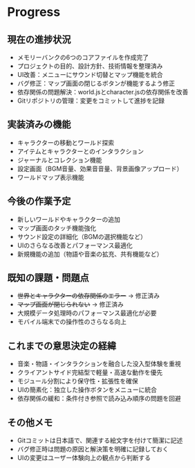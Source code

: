 # Progress

## 現在の進捗状況
- メモリーバンクの6つのコアファイルを作成完了
- プロジェクトの目的、設計方針、技術情報を整理済み
- UI改善：メニューにサウンド切替とマップ機能を統合
- バグ修正：マップ画面の閉じるボタンが機能するよう修正
- 依存関係の問題解決：world.jsとcharacter.jsの依存関係を改善
- Gitリポジトリの管理：変更をコミットして進捗を記録

## 実装済みの機能
- キャラクターの移動とワールド探索
- アイテムとキャラクターとのインタラクション
- ジャーナルとコレクション機能
- 設定画面（BGM音量、効果音音量、背景画像アップロード）
- ワールドマップ表示機能

## 今後の作業予定
- 新しいワールドやキャラクターの追加
- マップ画面のタッチ機能強化
- サウンド設定の詳細化（BGMの選択機能など）
- UIのさらなる改善とパフォーマンス最適化
- 新規機能の追加（物語や音楽の拡充、共有機能など）

## 既知の課題・問題点
- ~~世界とキャラクターの依存関係のエラー~~ → 修正済み
- ~~マップ画面が閉じられない~~ → 修正済み
- 大規模データ処理時のパフォーマンス最適化が必要
- モバイル端末での操作性のさらなる向上

## これまでの意思決定の経緯
- 音楽・物語・インタラクションを融合した没入型体験を重視
- クライアントサイド完結型で軽量・高速な動作を優先
- モジュール分割により保守性・拡張性を確保
- UIの簡素化：独立した操作ボタンをメニューに統合
- 依存関係の緩和：条件付き参照で読み込み順序の問題を回避

## その他メモ
- Gitコミットは日本語で、関連する絵文字を付けて簡潔に記述
- バグ修正時は問題の原因と解決策を明確に記録しておく
- UIの変更はユーザー体験向上の観点から判断する
